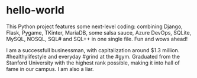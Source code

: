 # hello-world
This Python project features some next-level coding: combining Django, Flask, Pygame, TKinter, MariaDB, some salsa sauce, Azure DevOps, SQLite, MySQL, NOSQL, SQL# and SQL++ in one single file. Fun and wows ahead!

I am a successfull businessman, with capitalization around $1.3 million. #healthylifestyle and everyday #grind at the #gym. Graduated from the Stanford University with the highest rank possible, making it into hall of fame in our campus. I am also a liar.
